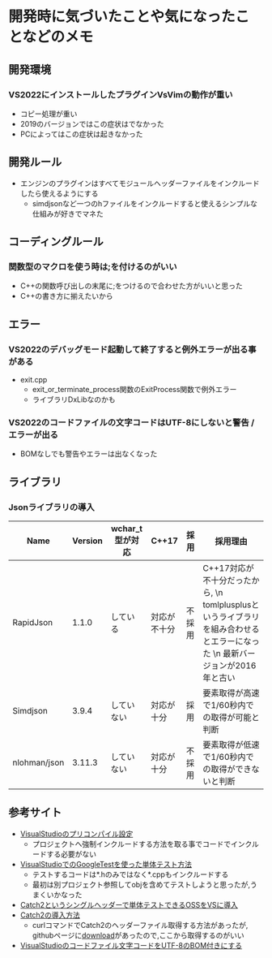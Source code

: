 # 開発時に気づいたことや気になったことなどのメモ

## 開発環境
### VS2022にインストールしたプラグインVsVimの動作が重い
- コピー処理が重い
- 2019のバージョンではこの症状はでなかった
- PCによってはこの症状は起きなかった

## 開発ルール
- エンジンのプラグインはすべてモジュールヘッダーファイルをインクルードしたら使えるようにする
    - simdjsonなど一つのhファイルをインクルードすると使えるシンプルな仕組みが好きでマネた

## コーディングルール
### 関数型のマクロを使う時は;を付けるのがいい
- C++の関数呼び出しの末尾に;をつけるので合わせた方がいいと思った
- C++の書き方に揃えたいから

## エラー
### VS2022のデバッグモード起動して終了すると例外エラーが出る事がある
- exit.cpp
    - exit_or_terminate_process関数のExitProcess関数で例外エラー
    - ライブラリDxLibなのかも
### VS2022のコードファイルの文字コードはUTF-8にしないと警告 / エラーが出る
- BOMなしでも警告やエラーは出なくなった

## ライブラリ
### Jsonライブラリの導入
Name | Version | wchar_t型が対応 | C++17 | 採用 | 採用理由
--- | --- | --- | --- | --- | ---
RapidJson | 1.1.0 | している | 対応が不十分 | 不採用 | C++17対応が不十分だったから, \n tomlplusplusというライブラリを組み合わせるとエラーになった \n 最新バージョンが2016年と古い
Simdjson | 3.9.4 | していない | 対応が十分 | 採用 | 要素取得が高速で1/60秒内での取得が可能と判断
nlohman/json | 3.11.3 | していない | 対応が十分 | 不採用 | 要素取得が低速で1/60秒内での取得ができないと判断

## 参考サイト
- [VisualStudioのプリコンパイル設定](https://usagi.hatenablog.jp/entry/2019/12/08/073000)
    - プロジェクトへ強制インクルードする方法を取る事でコードでインクルードする必要がない
- [VisualStudioでのGoogleTestを使った単体テスト方法](https://learn.microsoft.com/ja-jp/visualstudio/test/writing-unit-tests-for-c-cpp?view=vs-2022)
    - テストするコードは*.hのみではなく*.cppもインクルードする
    - 最初は別プロジェクト参照してobjを含めてテストしようと思ったが,うまくいかなった
- [Catch2というシングルヘッダーで単体テストできるOSSをVSに導入](https://qiita.com/AngelCase/items/019a8a208608fe9e3161)
- [Catch2の導入方法](https://engineering.nature.global/entry/blog-fes-2022-catch2)
    - curlコマンドでCatch2のヘッダーファイル取得する方法があったが, githubページに[download](https://github.com/catchorg/Catch2/tree/v2.x?tab=readme-ov-file)があったので,ここから取得するのがいい
- [VisualStudioのコードファイル文字コードをUTF-8のBOM付きにする](https://gothlab.org/warning-c4819/)

 
